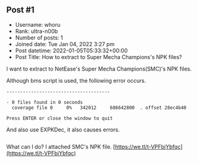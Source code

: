 ## Post #1
- Username: whoru
- Rank: ultra-n00b
- Number of posts: 1
- Joined date: Tue Jan 04, 2022 3:27 pm
- Post datetime: 2022-01-05T05:33:32+00:00
- Post Title: How to extract to Super Mecha Champions's NPK files?

I want to extract to NetEase's Super Mecha Champions(SMC)'s NPK files.

Although bms script is used, the following error occurs.

```
--------------------------------------

- 0 files found in 0 seconds
  coverage file 0     0%   342012     686642800  . offset 28ec4b40

Press ENTER or close the window to quit

```


And also use EXPKDec, it also causes errors.

```

```


What can I do? I attached SMC's NPK file. [https://we.tl/t-VPFbiYbfqc](https://we.tl/t-VPFbiYbfqc)
